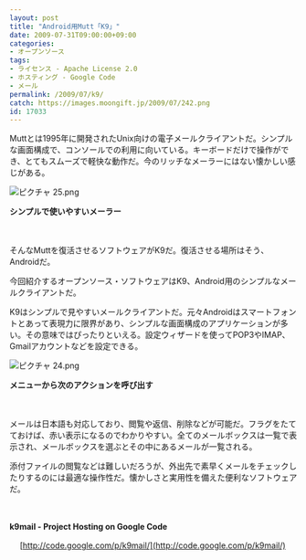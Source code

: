 ```yaml
---
layout: post
title: "Android用Mutt「K9」"
date: 2009-07-31T09:00:00+09:00
categories:
- オープンソース
tags: 
- ライセンス - Apache License 2.0
- ホスティング - Google Code
- メール
permalink: /2009/07/k9/
catch: https://images.moongift.jp/2009/07/242.png
id: 17033
---
```

Muttとは1995年に開発されたUnix向けの電子メールクライアントだ。シンプルな画面構成で、コンソールでの利用に向いている。キーボードだけで操作ができ、とてもスムーズで軽快な動作だ。今のリッチなメーラーにはない懐かしい感じがある。

  

![ピクチャ 25.png](https://images.moongift.jp/2009/07/252.png)  
  
**シンプルで使いやすいメーラー**

  

　

  

そんなMuttを復活させるソフトウェアがK9だ。復活させる場所はそう、Androidだ。

  

今回紹介するオープンソース・ソフトウェアはK9、Android用のシンプルなメールクライアントだ。

  
<!--more-->

K9はシンプルで見やすいメールクライアントだ。元々Androidはスマートフォントとあって表現力に限界があり、シンプルな画面構成のアプリケーションが多い。その意味ではぴったりといえる。設定ウィザードを使ってPOP3やIMAP、Gmailアカウントなどを設定できる。

  

![ピクチャ 24.png](https://images.moongift.jp/2009/07/242.png)  
  
**メニューから次のアクションを呼び出す**

  

　

  

メールは日本語も対応しており、閲覧や返信、削除などが可能だ。フラグをたてておけば、赤い表示になるのでわかりやすい。全てのメールボックスは一覧で表示され、メールボックスを選ぶとその中にあるメールが一覧される。

  

添付ファイルの閲覧などは難しいだろうが、外出先で素早くメールをチェックしたりするのには最適な操作性だ。懐かしさと実用性を備えた便利なソフトウェアだ。

  

　

  

**k9mail - Project Hosting on Google Code**  
  
　 [http://code.google.com/p/k9mail/](http://code.google.com/p/k9mail/)

  
  
